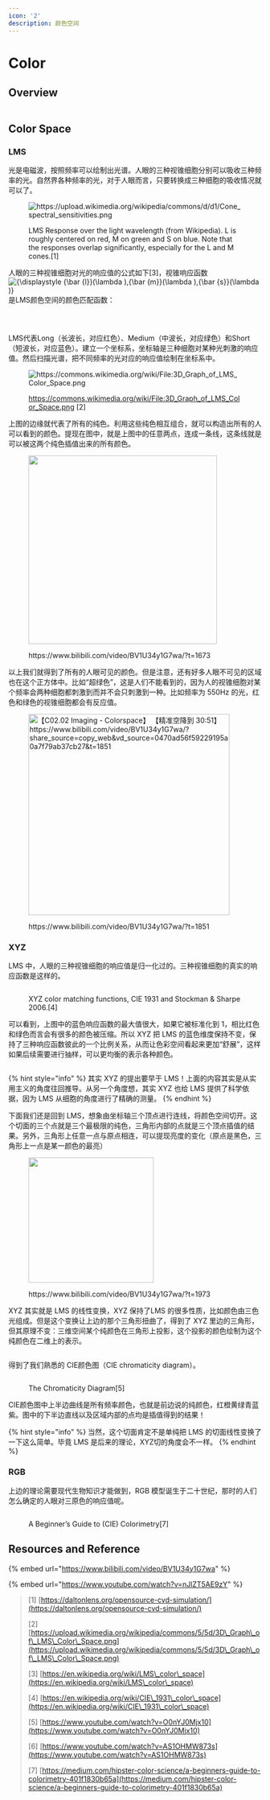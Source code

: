 ```yaml
---
icon: '2'
description: 颜色空间
---
```


# Color

## Overview

<img src="../.gitbook/assets/file.excalidraw.svg" alt="" class="gitbook-drawing">

## Color Space

### LMS

光是电磁波，按照频率可以绘制出光谱。人眼的三种视锥细胞分别可以吸收三种频率的光。自然界各种频率的光，对于人眼而言，只要转换成三种细胞的吸收情况就可以了。&#x20;

<figure><img src="../.gitbook/assets/image (1) (1).png" alt="https://upload.wikimedia.org/wikipedia/commons/d/d1/Cone_spectral_sensitivities.png"><figcaption><p>LMS Response over the light wavelength (from Wikipedia). L is roughly centered on red, M on green and S on blue. Note that the responses overlap significantly, especially for the L and M cones.[1]</p></figcaption></figure>

人眼的三种视锥细胞对光的响应值的公式如下\[3]，视锥响应函数![{\displaystyle {\bar {l\}}(\lambda ),{\bar {m\}}(\lambda ),{\bar {s\}}(\lambda )}](https://wikimedia.org/api/rest\_v1/media/math/render/svg/1b09aeb060e8ce50c6fcaa63ca4e6ee62ed0f10a) 是LMS颜色空间的颜色匹配函数：

<figure><img src="https://wikimedia.org/api/rest_v1/media/math/render/svg/a0f66c09f32a2db12739fe49d7ce13f13c36b031" alt=""><figcaption></figcaption></figure>

<figure><img src="https://wikimedia.org/api/rest_v1/media/math/render/svg/8bf4b90785233c594e12ac69e4aad251fb41abfd" alt=""><figcaption></figcaption></figure>

<figure><img src="https://wikimedia.org/api/rest_v1/media/math/render/svg/0a45c5b2f886a77529cd13f9bff0c8104e1c7a8a" alt=""><figcaption></figcaption></figure>

LMS代表Long（长波长，对应红色）、Medium（中波长，对应绿色）和Short（短波长，对应蓝色）。建立一个坐标系，坐标轴是三种细胞对某种光刺激的响应值。然后扫描光谱，把不同频率的光对应的响应值绘制在坐标系中。

<figure><img src="../.gitbook/assets/image (4).png" alt="https://commons.wikimedia.org/wiki/File:3D_Graph_of_LMS_Color_Space.png"><figcaption><p><a href="https://commons.wikimedia.org/wiki/File:3D_Graph_of_LMS_Color_Space.png">https://commons.wikimedia.org/wiki/File:3D_Graph_of_LMS_Color_Space.png</a> [2]</p></figcaption></figure>

上图的边缘就代表了所有的纯色。利用这些纯色相互组合，就可以构造出所有的人可以看到的颜色。提现在图中，就是上图中的任意两点，连成一条线，这条线就是可以被这两个纯色插值出来的所有颜色。

<figure><img src="../.gitbook/assets/image (2) (1).png" alt="" width="375"><figcaption><p>https://www.bilibili.com/video/BV1U34y1G7wa/?t=1673</p></figcaption></figure>

以上我们就得到了所有的人眼可见的颜色。但是注意，还有好多人眼不可见的区域也在这个正方体中。比如“超绿色”，这是人们不能看到的，因为人的视锥细胞对某个频率会两种细胞都刺激到而并不会只刺激到一种。比如频率为 550Hz 的光，红色和绿色的视锥细胞都会有反应值。

<figure><img src="../.gitbook/assets/image (3) (1).png" alt="【C02.02 Imaging - Colorspace】 【精准空降到 30:51】 https://www.bilibili.com/video/BV1U34y1G7wa/?share_source=copy_web&#x26;vd_source=0470ad56f59229195a0a7f79ab37cb27&#x26;t=1851" width="400"><figcaption><p>https://www.bilibili.com/video/BV1U34y1G7wa/?t=1851</p></figcaption></figure>

### XYZ

LMS 中，人眼的三种视锥细胞的响应值是归一化过的。三种视锥细胞的真实的响应函数是这样的。

<figure><img src="../.gitbook/assets/image.png" alt=""><figcaption><p>XYZ color matching functions, CIE 1931 and Stockman &#x26; Sharpe 2006.[4]</p></figcaption></figure>

可以看到，上图中的蓝色响应函数的最大值很大，如果它被标准化到 1，相比红色和绿色而言会有很多的颜色被压缩。所以 XYZ 把 LMS 的蓝色维度保持不变，保持了三种响应函数彼此的一个比例关系，从而让色彩空间看起来更加“舒展”，这样如果后续需要进行抽样，可以更均衡的表示各种颜色。

<figure><img src="https://wikimedia.org/api/rest_v1/media/math/render/svg/4a15573a77cd48decc68aada921e4ff01a6d24e2" alt=""><figcaption></figcaption></figure>

{% hint style="info" %}
其实 XYZ 的提出要早于 LMS！上面的内容其实是从实用主义的角度往回推导。从另一个角度想，其实 XYZ 也给 LMS 提供了科学依据，因为 LMS 从细胞的角度进行了精确的测量。
{% endhint %}

下面我们还是回到 LMS，想象由坐标轴三个顶点进行连线，将颜色空间切开。这个切面的三个点就是三个最极限的纯色，三角形内部的点就是三个顶点插值的结果。另外，三角形上任意一点与原点相连，可以提现亮度的变化（原点是黑色，三角形上一点是某一颜色的最亮）

<figure><img src="../.gitbook/assets/image (1).png" alt="" width="249"><figcaption><p>https://www.bilibili.com/video/BV1U34y1G7wa/?t=1973</p></figcaption></figure>

XYZ 其实就是 LMS 的线性变换，XYZ 保持了LMS 的很多性质，比如颜色由三色光组成。但是这个变换让上边的那个三角形扭曲了，得到了 XYZ 里边的三角形，但其原理不变：三维空间某个纯颜色在三角形上投影，这个投影的颜色绘制为这个纯颜色在二维上的表示。

<figure><img src="../.gitbook/assets/image (7).png" alt=""><figcaption></figcaption></figure>

得到了我们熟悉的 CIE颜色图（CIE chromaticity diagram）。

<figure><img src="../.gitbook/assets/image (3).png" alt=""><figcaption><p>The Chromaticity Diagram[5]</p></figcaption></figure>

CIE颜色图中上半边曲线是所有频率颜色，也就是前边说的纯颜色，红橙黄绿青蓝紫。图中的下半边直线以及区域内部的点均是插值得到的结果！

{% hint style="info" %}
当然，这个切面肯定不是单纯把 LMS 的切面线性变换了一下这么简单。毕竟 LMS 是后来的理论，XYZ切的角度会不一样。
{% endhint %}

### RGB

上边的理论需要现代生物知识才能做到，RGB 模型诞生于二十世纪，那时的人们怎么确定的人眼对三原色的响应值呢。

<figure><img src="../.gitbook/assets/image (9).png" alt=""><figcaption><p>A Beginner’s Guide to (CIE) Colorimetry[7]</p></figcaption></figure>







## Resources and Reference

{% embed url="https://www.bilibili.com/video/BV1U34y1G7wa" %}

{% embed url="https://www.youtube.com/watch?v=nJlZT5AE9zY" %}

> \[1] [https://daltonlens.org/opensource-cvd-simulation/](https://daltonlens.org/opensource-cvd-simulation/)
>
> \[2] [https://upload.wikimedia.org/wikipedia/commons/5/5d/3D\_Graph\_of\_LMS\_Color\_Space.png](https://upload.wikimedia.org/wikipedia/commons/5/5d/3D\_Graph\_of\_LMS\_Color\_Space.png)
>
> \[3] [https://en.wikipedia.org/wiki/LMS\_color\_space](https://en.wikipedia.org/wiki/LMS\_color\_space)
>
> \[4] [https://en.wikipedia.org/wiki/CIE\_1931\_color\_space](https://en.wikipedia.org/wiki/CIE\_1931\_color\_space)
>
> \[5] [https://www.youtube.com/watch?v=O0nYJ0Mjx10](https://www.youtube.com/watch?v=O0nYJ0Mjx10)
>
> \[6] [https://www.youtube.com/watch?v=AS1OHMW873s](https://www.youtube.com/watch?v=AS1OHMW873s)
>
> \[7] [https://medium.com/hipster-color-science/a-beginners-guide-to-colorimetry-401f1830b65a](https://medium.com/hipster-color-science/a-beginners-guide-to-colorimetry-401f1830b65a)

